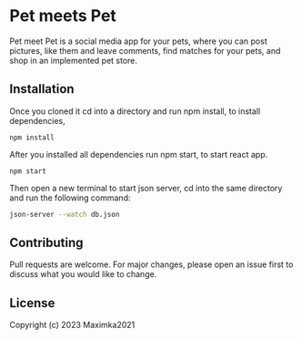 # Pet meets Pet

Pet meet Pet is a social media app for your pets, where you can post pictures, like them and leave comments, find matches for your pets, and shop in an implemented pet store.

## Installation

Once you cloned it cd into a directory and run npm install, to install dependencies,

```
npm install
```

After you installed all dependencies run npm start, to start react app.

```
npm start
```
Then open a new terminal to start json server, cd into the same directory and run the following command: 

```bash
json-server --watch db.json
```

## Contributing

Pull requests are welcome. For major changes, please open an issue first
to discuss what you would like to change.

## License

Copyright (c) 2023 Maximka2021
